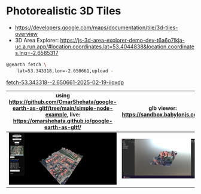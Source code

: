 # Photorealistic 3D Tiles

- https://developers.google.com/maps/documentation/tile/3d-tiles-overview
- 3D Area Explorer: https://js-3d-area-explorer-demo-dev-t6a6o7lkja-uc.a.run.app/#location.coordinates.lat=53.4044838&location.coordinates.lng=-2.6585317

```bash
@gearth fetch \
    lat=53.343318,lon=-2.650661,upload -
```


[fetch-53.343318--2.650661-2025-02-19-iiqxdp](https://kamangir-public.s3.ca-central-1.amazonaws.com/fetch-53.343318--2.650661-2025-02-19-iiqxdp.tar.gz)

| using https://github.com/OmarShehata/google-earth-as-gltf/tree/main/simple-node-example, live: https://omarshehata.github.io/google-earth-as-gltf/ | glb viewer: https://sandbox.babylonjs.com/ |
|-|-|
| ![image](https://github.com/kamangir/assets/blob/main/roofAI/google_earth/google-earth-as-gltf.png?raw=true) | ![image](https://github.com/kamangir/assets/blob/main/roofAI/google_earth/glb-viewer.png?raw=true) |
